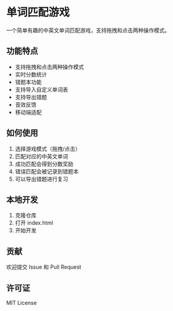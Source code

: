 # 单词匹配游戏

一个简单有趣的中英文单词匹配游戏，支持拖拽和点击两种操作模式。

## 功能特点

- 支持拖拽和点击两种操作模式
- 实时分数统计
- 错题本功能
- 支持导入自定义单词表
- 支持导出错题
- 音效反馈
- 移动端适配

## 如何使用

1. 选择游戏模式（拖拽/点击）
2. 匹配对应的中英文单词
3. 成功匹配会得到分数奖励
4. 错误匹配会被记录到错题本
5. 可以导出错题进行复习

## 本地开发

1. 克隆仓库
2. 打开 index.html
3. 开始开发

## 贡献

欢迎提交 Issue 和 Pull Request

## 许可证

MIT License